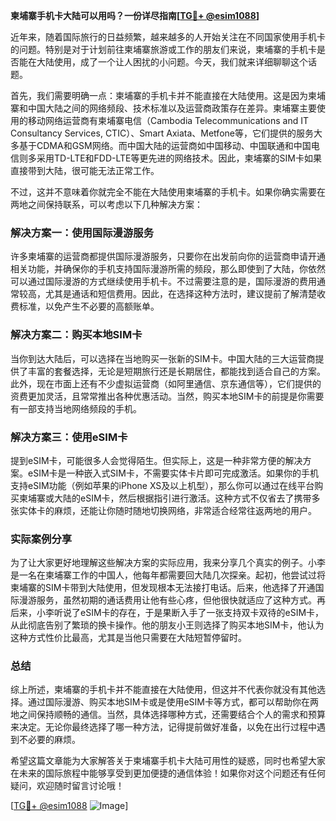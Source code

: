 **柬埔寨手机卡大陆可以用吗？一份详尽指南[[TG💪+ @esim1088](https://t.me/s/esim1088)]**

近年来，随着国际旅行的日益频繁，越来越多的人开始关注在不同国家使用手机卡的问题。特别是对于计划前往柬埔寨旅游或工作的朋友们来说，柬埔寨的手机卡是否能在大陆使用，成了一个让人困扰的小问题。今天，我们就来详细聊聊这个话题。

首先，我们需要明确一点：柬埔寨的手机卡并不能直接在大陆使用。这是因为柬埔寨和中国大陆之间的网络频段、技术标准以及运营商政策存在差异。柬埔寨主要使用的移动网络运营商有柬埔寨电信（Cambodia Telecommunications and IT Consultancy Services, CTIC）、Smart Axiata、Metfone等，它们提供的服务大多基于CDMA和GSM网络。而中国大陆的运营商如中国移动、中国联通和中国电信则多采用TD-LTE和FDD-LTE等更先进的网络技术。因此，柬埔寨的SIM卡如果直接带到大陆，很可能无法正常工作。

不过，这并不意味着你就完全不能在大陆使用柬埔寨的手机卡。如果你确实需要在两地之间保持联系，可以考虑以下几种解决方案：

### 解决方案一：使用国际漫游服务

许多柬埔寨的运营商都提供国际漫游服务，只要你在出发前向你的运营商申请开通相关功能，并确保你的手机支持国际漫游所需的频段，那么即使到了大陆，你依然可以通过国际漫游的方式继续使用手机卡。不过需要注意的是，国际漫游的费用通常较高，尤其是通话和短信费用。因此，在选择这种方法时，建议提前了解清楚收费标准，以免产生不必要的高额账单。

### 解决方案二：购买本地SIM卡

当你到达大陆后，可以选择在当地购买一张新的SIM卡。中国大陆的三大运营商提供了丰富的套餐选择，无论是短期旅行还是长期居住，都能找到适合自己的方案。此外，现在市面上还有不少虚拟运营商（如阿里通信、京东通信等），它们提供的资费更加灵活，且常常推出各种优惠活动。当然，购买本地SIM卡的前提是你需要有一部支持当地网络频段的手机。

### 解决方案三：使用eSIM卡

提到eSIM卡，可能很多人会觉得陌生。但实际上，这是一种非常方便的解决方案。eSIM卡是一种嵌入式SIM卡，不需要实体卡片即可完成激活。如果你的手机支持eSIM功能（例如苹果的iPhone XS及以上机型），那么你可以通过在线平台购买柬埔寨或大陆的eSIM卡，然后根据指引进行激活。这种方式不仅省去了携带多张实体卡的麻烦，还能让你随时随地切换网络，非常适合经常往返两地的用户。

### 实际案例分享

为了让大家更好地理解这些解决方案的实际应用，我来分享几个真实的例子。小李是一名在柬埔寨工作的中国人，他每年都需要回大陆几次探亲。起初，他尝试过将柬埔寨的SIM卡带到大陆使用，但发现根本无法接打电话。后来，他选择了开通国际漫游服务，虽然初期的通话费用让他有些心疼，但他很快就适应了这种方式。再后来，小李听说了eSIM卡的存在，于是果断入手了一张支持双卡双待的eSIM卡，从此彻底告别了繁琐的换卡操作。他的朋友小王则选择了购买本地SIM卡，他认为这种方式性价比最高，尤其是当他只需要在大陆短暂停留时。

### 总结

综上所述，柬埔寨的手机卡并不能直接在大陆使用，但这并不代表你就没有其他选择。通过国际漫游、购买本地SIM卡或是使用eSIM卡等方式，都可以帮助你在两地之间保持顺畅的通信。当然，具体选择哪种方式，还需要结合个人的需求和预算来决定。无论你最终选择了哪一种方法，记得提前做好准备，以免在出行过程中遇到不必要的麻烦。

希望这篇文章能为大家解答关于柬埔寨手机卡大陆可用性的疑惑，同时也希望大家在未来的国际旅程中能够享受到更加便捷的通信体验！如果你对这个问题还有任何疑问，欢迎随时留言讨论哦！

[[TG💪+ @esim1088](https://t.me/s/esim1088) ![Image](https://i.postimg.cc/4NQfJmqS/Snipaste-2025-05-13-00-14-12.png)]